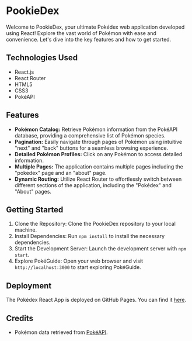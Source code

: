 # PookieDex 

Welcome to PookieDex, your ultimate Pokédex web application developed using React! Explore the vast world of Pokémon with ease and convenience. Let's dive into the key features and how to get started.

## Technologies Used

- React.js
- React Router
- HTML5
- CSS3
- PokéAPI

## Features

- **Pokémon Catalog:** Retrieve Pokémon information from the PokéAPI database, providing a comprehensive list of Pokémon species.
- **Pagination:** Easily navigate through pages of Pokémon using intuitive "next" and "back" buttons for a seamless browsing experience.
- **Detailed Pokémon Profiles:** Click on any Pokémon to access detailed information.
- **Multiple Pages:** The application contains multiple pages including the "pokedex" page and an "about" page.
- **Dynamic Routing:** Utilize React Router to effortlessly switch between different sections of the application, including the "Pokédex" and "About" pages.


## Getting Started

1. Clone the Repository: Clone the PookieDex repository to your local machine.
2. Install Dependencies: Run `npm install` to install the necessary dependencies.
3. Start the Development Server: Launch the development server with `npm start`.
4. Explore PokéGuide: Open your web browser and visit `http://localhost:3000` to start exploring PokéGuide.

## Deployment

The Pokédex React App is deployed on GitHub Pages. 
You can find it [here](https://mitmarcus.github.io/pookiedex/).

## Credits

- Pokémon data retrieved from [PokéAPI](https://pokeapi.co/).
